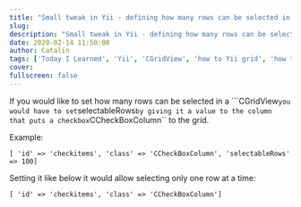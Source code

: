 ```yaml
---
title: "Small tweak in Yii - defining how many rows can be selected in a CGridView"
slug:
description: "Small tweak in Yii - defining how many rows can be selected in a CGridView"
date: 2020-02-14 11:50:00
author: Catalin
tags: ['Today I Learned', 'Yii', 'CGridView', 'how to Yii grid', 'how to']
cover:
fullscreen: false
---
```


If you would like to set how many rows can be selected in a ```CGridView`` you would have to set ``selectableRows`` by giving it a value to the column that puts a checkbox ``CCheckBoxColumn`` to the grid.

Example:

``[ 'id' => 'checkitems', 'class' => 'CCheckBoxColumn', 'selectableRows' => 100]``

Setting it like below it would allow selecting only one row at a time:

``[ 'id' => 'checkitems', 'class' => 'CCheckBoxColumn']``